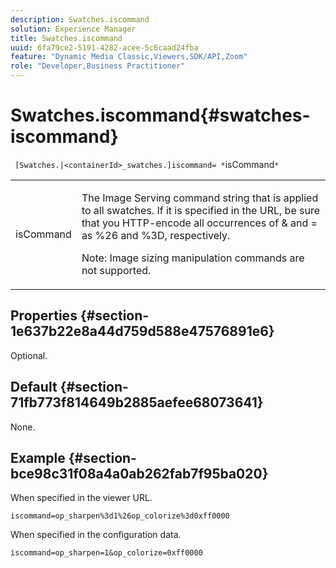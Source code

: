 ```yaml
---
description: Swatches.iscommand
solution: Experience Manager
title: Swatches.iscommand
uuid: 6fa79ce2-5191-4282-acee-5c6caad24fba
feature: "Dynamic Media Classic,Viewers,SDK/API,Zoom"
role: "Developer,Business Practitioner"
---
```


# Swatches.iscommand{#swatches-iscommand}

 ` [Swatches.|<containerId>_swatches.]iscommand= *`isCommand`*`

<table id="table_43A84C1044574A6FAB8CE67D71AAD5EC"> 
 <tbody> 
  <tr> 
   <td colname="col1"> <p> <span class="codeph"> <span class="varname"> isCommand</span> </span> </p> </td> 
   <td colname="col2"> <p> The Image Serving command string that is applied to all swatches. If it is specified in the URL, be sure that you HTTP-encode all occurrences of <span class="codeph"> &amp;</span> and <span class="codeph"> =</span> as <span class="codeph"> %26</span> and <span class="codeph"> %3D</span>, respectively. </p> <p> <p>Note:  Image sizing manipulation commands are not supported. </p> </p> </td> 
  </tr> 
 </tbody> 
</table>

## Properties {#section-1e637b22e8a44d759d588e47576891e6}

Optional.

## Default {#section-71fb773f814649b2885aefee68073641}

None.

## Example {#section-bce98c31f08a4a0ab262fab7f95ba020}

When specified in the viewer URL.

`iscommand=op_sharpen%3d1%26op_colorize%3d0xff0000`

When specified in the configuration data.

`iscommand=op_sharpen=1&op_colorize=0xff0000` 
